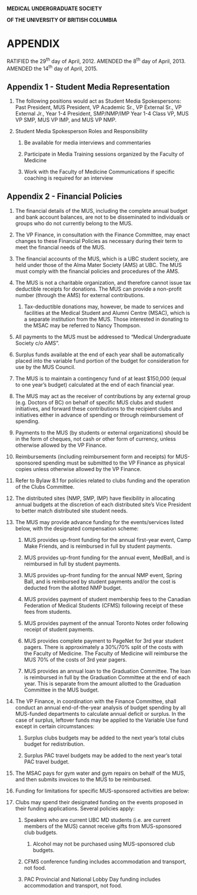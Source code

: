 **MEDICAL UNDERGRADUATE SOCIETY**

**OF THE UNIVERSITY OF BRITISH COLUMBIA**

APPENDIX
========

RATIFIED the 29<sup>th</sup> day of April, 2012. AMENDED the 8<sup>th</sup> day of April, 2013. AMENDED the 14<sup>th</sup> day of April, 2015.

Appendix 1 - Student Media Representation
----------------------------------------

1.  The following positions would act as Student Media Spokespersons: Past President, MUS President, VP Academic Sr., VP External Sr., VP External Jr., Year 1-4 President, SMP/NMP/IMP Year 1-4 Class VP, MUS VP SMP, MUS VP IMP, and MUS VP NMP.

2.  Student Media Spokesperson Roles and Responsibility

    1.  Be available for media interviews and commentaries

    2.  Participate in Media Training sessions organized by the Faculty of Medicine

    3.  Work with the Faculty of Medicine Communications if specific coaching is required for an interview

Appendix 2 - Financial Policies
------------------------------

1.  The financial details of the MUS, including the complete annual budget and bank account balances, are not to be disseminated to individuals or groups who do not currently belong to the MUS.

2.  The VP Finance, in consultation with the Finance Committee, may enact changes to these Financial Policies as necessary during their term to meet the financial needs of the MUS.

3.  The financial accounts of the MUS, which is a UBC student society, are held under those of the Alma Mater Society (AMS) at UBC. The MUS must comply with the financial policies and procedures of the AMS.

4.  The MUS is not a charitable organization, and therefore cannot issue tax deductible receipts for donations. The MUS can provide a non-profit number (through the AMS) for external contributions.

    1.  Tax-deductible donations may, however, be made to services and facilities at the Medical Student and Alumni Centre (MSAC), which is a separate institution from the MUS. Those interested in donating to the MSAC may be referred to Nancy Thompson.

5.  All payments to the MUS must be addressed to “Medical Undergraduate Society c/o AMS”.

6.  Surplus funds available at the end of each year shall be automatically placed into the variable fund portion of the budget for consideration for use by the MUS Council.

7.  The MUS is to maintain a contingency fund of at least $150,000 (equal to one year’s budget) calculated at the end of each financial year.

8.  The MUS may act as the receiver of contributions by any external group (e.g. Doctors of BC) on behalf of specific MUS clubs and student initiatives, and forward these contributions to the recipient clubs and initiatives either in advance of spending or through reimbursement of spending.

9.  Payments to the MUS (by students or external organizations) should be in the form of cheques, not cash or other form of currency, unless otherwise allowed by the VP Finance.

10. Reimbursements (including reimbursement form and receipts) for MUS-sponsored spending must be submitted to the VP Finance as physical copies unless otherwise allowed by the VP Finance.

11. Refer to Bylaw 8.1 for policies related to clubs funding and the operation of the Clubs Committee.

12. The distributed sites (NMP, SMP, IMP) have flexibility in allocating annual budgets at the discretion of each distributed site’s Vice President to better match distributed site student needs.

13. The MUS may provide advance funding for the events/services listed below, with the designated compensation scheme:

    1.  MUS provides up-front funding for the annual first-year event, Camp Make Friends, and is reimbursed in full by student payments.

    2.  MUS provides up-front funding for the annual event, MedBall, and is reimbursed in full by student payments.

    3.  MUS provides up-front funding for the annual NMP event, Spring Ball, and is reimbursed by student payments and/or the cost is deducted from the allotted NMP budget.

    4.  MUS provides payment of student membership fees to the Canadian Federation of Medical Students (CFMS) following receipt of these fees from students.

    5.  MUS provides payment of the annual Toronto Notes order following receipt of student payments.

    6.  MUS provides complete payment to PageNet for 3rd year student pagers. There is approximately a 30%/70% split of the costs with the Faculty of Medicine. The Faculty of Medicine will reimburse the MUS 70% of the costs of 3rd year pagers.

    7.  MUS provides an annual loan to the Graduation Committee. The loan is reimbursed in full by the Graduation Committee at the end of each year. This is separate from the amount allotted to the Graduation Committee in the MUS budget.

14. The VP Finance, in coordination with the Finance Committee, shall conduct an annual end-of-the-year analysis of budget spending by all MUS-funded departments to calculate annual deficit or surplus. In the case of surplus, leftover funds may be applied to the Variable Use fund except in certain circumstances:

    1.  Surplus clubs budgets may be added to the next year’s total clubs budget for redistribution.

    2.  Surplus PAC travel budgets may be added to the next year’s total PAC travel budget.

15. The MSAC pays for gym water and gym repairs on behalf of the MUS, and then submits invoices to the MUS to be reimbursed.

16. Funding for limitations for specific MUS-sponsored activities are below:

17. Clubs may spend their designated funding on the events proposed in their funding applications. Several policies apply:

    1.  Speakers who are current UBC MD students (i.e. are current members of the MUS) cannot receive gifts from MUS-sponsored club budgets.

        1.  Alcohol may not be purchased using MUS-sponsored club budgets.

    2.  CFMS conference funding includes accommodation and transport, not food.

    3.  PAC Provincial and National Lobby Day funding includes accommodation and transport, not food.
